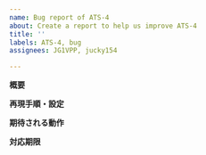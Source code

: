 ```yaml
---
name: Bug report of ATS-4
about: Create a report to help us improve ATS-4
title: ''
labels: ATS-4, bug
assignees: JG1VPP, jucky154

---
```


**概要**

**再現手順・設定**

**期待される動作**

**対応期限**
